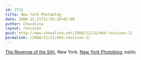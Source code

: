 ```yaml
---
id: 2712
title: New York Photoblog
date: 2008-12-21T21:55:20+02:00
author: Chavalina
layout: revision
guid: http://www.chavalina.net/2008/12/21/464-revision-2/
permalink: /2008/12/21/464-revision-2/
---
```

<a href="http://www.newyorkphotoblog.com/blog/photos/IMG_1851.jpg" target="_blank">The Revenge of the Sith</a>, New York. <a href="http://www.newyorkphotoblog.com/blog/" target="_blank">New York Photoblog</a>, estilo.